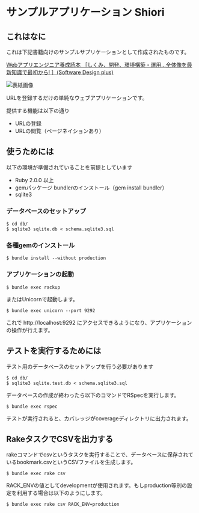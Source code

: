 # サンプルアプリケーション Shiori

## これはなに

これは下記書籍向けのサンプルサプリケーションとして作成されたものです。

[Webアプリエンジニア養成読本 ［しくみ、開発、環境構築・運用…全体像を最新知識で最初から! ］(Software Design plus)](http://www.amazon.co.jp/exec/obidos/ASIN/4774163678/masadiary08-22/)

![表紙画像](http://ecx.images-amazon.com/images/I/51b-W0r%2B9XL._SL500_AA300_.jpg)

URLを登録するだけの単純なウェブアプリケーションです。

提供する機能は以下の通り

- URLの登録
- URLの閲覧（ページネイションあり）

## 使うためには

以下の環境が準備されていることを前提としています

- Ruby 2.0.0 以上
- gemパッケージ bundlerのインストール（gem install bundler）
- sqlite3

### データベースのセットアップ
```
$ cd db/
$ sqlite3 sqlite.db < schema.sqlite3.sql
```

### 各種gemのインストール

```
$ bundle install --without production
```

### アプリケーションの起動

```
$ bundle exec rackup
```

またはUnicornで起動します。

```
$ bundle exec unicorn --port 9292
```

これで http://localhost:9292 にアクセスできるようになり、アプリケーションの操作が行えます。

## テストを実行するためには

テスト用のデータベースのセットアップを行う必要があります

```
$ cd db/
$ sqlite3 sqlite.test.db < schema.sqlite3.sql
```

データベースの作成が終わったら以下のコマンドでRSpecを実行します。

```
$ bundle exec rspec
```

テストが実行されると、カバレッジがcoverageディレクトリに出力されます。

## RakeタスクでCSVを出力する

rakeコマンドでcsvというタスクを実行することで、データベースに保存されているbookmark.csvというCSVファイルを生成します。

```
$ bundle exec rake csv
```

RACK_ENVの値としてdevelopmentが使用されます。もしproduction等別の設定を利用する場合は以下のようにします。

```
$ bundle exec rake csv RACK_ENV=production
```

